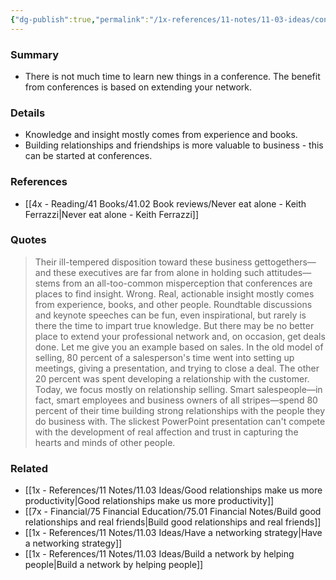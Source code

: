 ```yaml
---
{"dg-publish":true,"permalink":"/1x-references/11-notes/11-03-ideas/conferences-are-not-places-to-learn-but-places-to-meet-people-in-your-trade/","title":"Conferences are not places to learn, but places to meet people in your trade","created":"2025-03-14T16:01:45.521+03:00","updated":"2025-04-10T10:32:17.111+03:00"}
---
```



### Summary
- There is not much time to learn new things in a conference. The benefit from conferences is based on extending your network.

### Details
- Knowledge and insight mostly comes from experience and books.
- Building relationships and friendships is more valuable to business - this can be started at conferences.

### References
- [[4x - Reading/41 Books/41.02 Book reviews/Never eat alone - Keith Ferrazzi\|Never eat alone - Keith Ferrazzi]]

### Quotes
> Their ill-tempered disposition toward these business gettogethers—and these executives are far from alone in holding such attitudes—stems from an all-too-common misperception that conferences are places to find insight. Wrong. Real, actionable insight mostly comes from experience, books, and other people. Roundtable discussions and keynote speeches can be fun, even inspirational, but rarely is there the time to impart true knowledge. But there may be no better place to extend your professional network and, on occasion, get deals done. Let me give you an example based on sales. In the old model of selling, 80 percent of a salesperson's time went into setting up meetings, giving a presentation, and trying to close a deal. The other 20 percent was spent developing a relationship with the customer. Today, we focus mostly on relationship selling. Smart salespeople—in fact, smart employees and business owners of all stripes—spend 80 percent of their time building strong relationships with the people they do business with. The slickest PowerPoint presentation can't compete with the development of real affection and trust in capturing the hearts and minds of other people.


### Related
- [[1x - References/11 Notes/11.03 Ideas/Good relationships make us more productivity\|Good relationships make us more productivity]]
- [[7x - Financial/75 Financial Education/75.01 Financial Notes/Build good relationships and real friends\|Build good relationships and real friends]]
- [[1x - References/11 Notes/11.03 Ideas/Have a networking strategy\|Have a networking strategy]]
- [[1x - References/11 Notes/11.03 Ideas/Build a network by helping people\|Build a network by helping people]]
